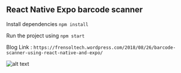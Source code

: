 ## React Native Expo barcode scanner  

Install dependencies `npm install`

Run the project using `npm start`  

Blog Link : `https://frensoltech.wordpress.com/2018/08/26/barcode-scanner-using-react-native-and-expo/`  

![alt text](https://frensoltech.files.wordpress.com/2018/08/react-logos.jpg?w=816)